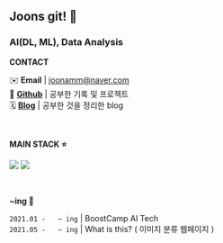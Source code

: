 ## Joons git! 💭

### AI(DL, ML), Data Analysis

**CONTACT** <p>
✉️ **Email** | joonamm@naver.com </br>
🦊 [**Github**](https://github.com/joons1230) | 공부한 기록 및 프로젝트 </br>
🗓 [**Blog**](https://www.notion.so/00388744cbae4e059563ccb679d8ec7f) | 공부한 것을 정리한 blog </br>
</p>

</br>

<!-- h2><b> Tech Stack </b></h2-->

**MAIN STACK ⭐**
<p>
<img src="https://img.shields.io/badge/Python-3766AB?style=flat-square&logo=Python&logoColor=white"/></a> 
<img src="https://img.shields.io/badge/MySQL-4479A1?style=flat-square&logo=MySQL&logoColor=white"/></a>
</p>
</br>

**~ing 📝**

`2021.01 -   ~ ing`  | BoostCamp AI Tech  
`2021.05 -   ~ ing`  | What is this?  ( 이미지 분류 웹페이지 ) </br>
